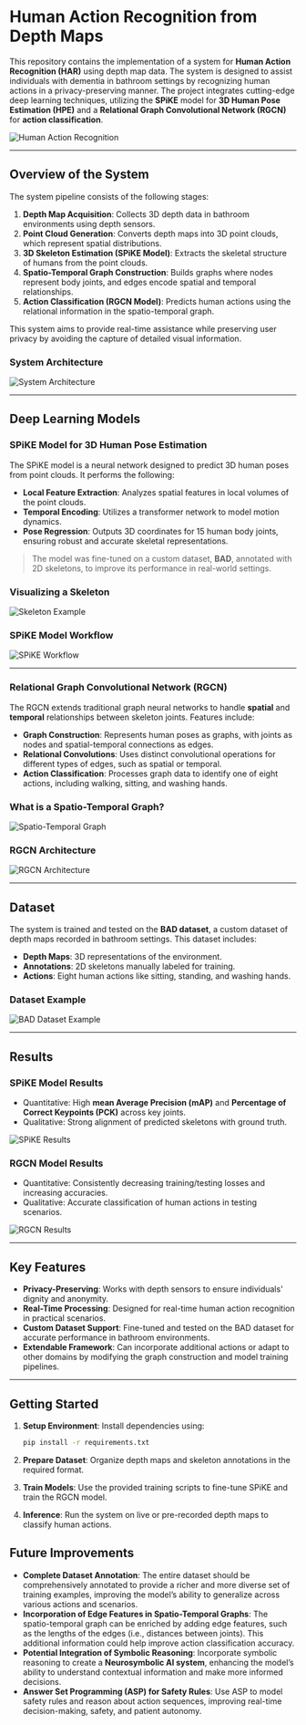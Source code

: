 # Human Action Recognition from Depth Maps

This repository contains the implementation of a system for **Human Action Recognition (HAR)** using depth map data. The system is designed to assist individuals with dementia in bathroom settings by recognizing human actions in a privacy-preserving manner. The project integrates cutting-edge deep learning techniques, utilizing the **SPiKE** model for **3D Human Pose Estimation (HPE)** and a **Relational Graph Convolutional Network (RGCN)** for **action classification**.

![Human Action Recognition](docs/images/har.jpg)

---

## **Overview of the System**

The system pipeline consists of the following stages:

1. **Depth Map Acquisition**: Collects 3D depth data in bathroom environments using depth sensors.
2. **Point Cloud Generation**: Converts depth maps into 3D point clouds, which represent spatial distributions.
3. **3D Skeleton Estimation (SPiKE Model)**: Extracts the skeletal structure of humans from the point clouds.
4. **Spatio-Temporal Graph Construction**: Builds graphs where nodes represent body joints, and edges encode spatial and temporal relationships.
5. **Action Classification (RGCN Model)**: Predicts human actions using the relational information in the spatio-temporal graph.

This system aims to provide real-time assistance while preserving user privacy by avoiding the capture of detailed visual information.

### **System Architecture**
![System Architecture](docs/images/full_framework_architecture.jpg)

---

## **Deep Learning Models**

### **SPiKE Model for 3D Human Pose Estimation**
The SPiKE model is a neural network designed to predict 3D human poses from point clouds. It performs the following:
- **Local Feature Extraction**: Analyzes spatial features in local volumes of the point clouds.
- **Temporal Encoding**: Utilizes a transformer network to model motion dynamics.
- **Pose Regression**: Outputs 3D coordinates for 15 human body joints, ensuring robust and accurate skeletal representations.

> The model was fine-tuned on a custom dataset, **BAD**, annotated with 2D skeletons, to improve its performance in real-world settings.

### **Visualizing a Skeleton**
![Skeleton Example](docs/images/3d_skeleton.jpg)

### **SPiKE Model Workflow**
![SPiKE Workflow](docs/images/spike_architecture.jpg)

---

### **Relational Graph Convolutional Network (RGCN)**
The RGCN extends traditional graph neural networks to handle **spatial** and **temporal** relationships between skeleton joints. Features include:
- **Graph Construction**: Represents human poses as graphs, with joints as nodes and spatial-temporal connections as edges.
- **Relational Convolutions**: Uses distinct convolutional operations for different types of edges, such as spatial or temporal.
- **Action Classification**: Processes graph data to identify one of eight actions, including walking, sitting, and washing hands.

### **What is a Spatio-Temporal Graph?**
![Spatio-Temporal Graph](docs/images/st_graph.jpg)

### **RGCN Architecture**
![RGCN Architecture](docs/images/rgcn_model_architecture.jpg)

---

## **Dataset**

The system is trained and tested on the **BAD dataset**, a custom dataset of depth maps recorded in bathroom settings. This dataset includes:
- **Depth Maps**: 3D representations of the environment.
- **Annotations**: 2D skeletons manually labeled for training.
- **Actions**: Eight human actions like sitting, standing, and washing hands.

### **Dataset Example**
![BAD Dataset Example](docs/images/dataset_example.jpg)

---

## **Results**

### **SPiKE Model Results**
- Quantitative: High **mean Average Precision (mAP)** and **Percentage of Correct Keypoints (PCK)** across key joints.
- Qualitative: Strong alignment of predicted skeletons with ground truth.

![SPiKE Results](docs/images/spike_results.jpg)

### **RGCN Model Results**
- Quantitative: Consistently decreasing training/testing losses and increasing accuracies.
- Qualitative: Accurate classification of human actions in testing scenarios.

![RGCN Results](docs/images/rgcn_model_results.jpg)

---

## **Key Features**
- **Privacy-Preserving**: Works with depth sensors to ensure individuals' dignity and anonymity.
- **Real-Time Processing**: Designed for real-time human action recognition in practical scenarios.
- **Custom Dataset Support**: Fine-tuned and tested on the BAD dataset for accurate performance in bathroom environments.
- **Extendable Framework**: Can incorporate additional actions or adapt to other domains by modifying the graph construction and model training pipelines.

---

## **Getting Started**

1. **Setup Environment**:
   Install dependencies using:
   ```bash
   pip install -r requirements.txt
   ```

2. **Prepare Dataset**:
   Organize depth maps and skeleton annotations in the required format.

3. **Train Models**:
   Use the provided training scripts to fine-tune SPiKE and train the RGCN model.

4. **Inference**:
   Run the system on live or pre-recorded depth maps to classify human actions.

## **Future Improvements**

- **Complete Dataset Annotation**: The entire dataset should be comprehensively annotated to provide a richer and more diverse set of training examples, improving the model’s ability to generalize across various actions and scenarios.
- **Incorporation of Edge Features in Spatio-Temporal Graphs**: The spatio-temporal graph can be enriched by adding edge features, such as the lengths of the edges (i.e., distances between joints). This additional information could help improve action classification accuracy.
- **Potential Integration of Symbolic Reasoning**: Incorporate symbolic reasoning to create a **Neurosymbolic AI system**, enhancing the model’s ability to understand contextual information and make more informed decisions.
- **Answer Set Programming (ASP) for Safety Rules**: Use ASP to model safety rules and reason about action sequences, improving real-time decision-making, safety, and patient autonomy.

